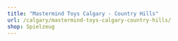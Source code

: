 ```yaml
---
title: "Mastermind Toys Calgary - Country Hills"
url: /calgary/mastermind-toys-calgary-country-hills/
shop: Spielzeug
---
```

